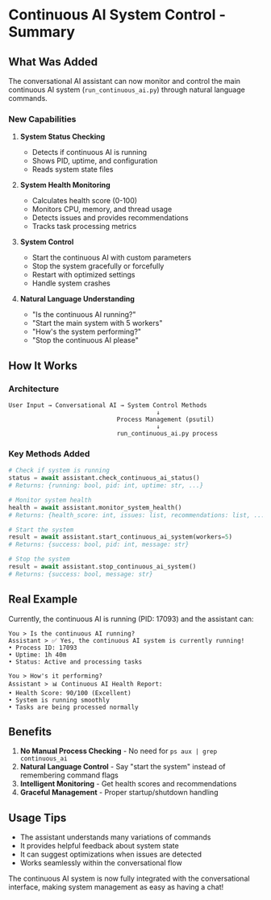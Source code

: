 # Continuous AI System Control - Summary

## What Was Added

The conversational AI assistant can now monitor and control the main continuous AI system (`run_continuous_ai.py`) through natural language commands.

### New Capabilities

1. **System Status Checking**
   - Detects if continuous AI is running
   - Shows PID, uptime, and configuration
   - Reads system state files

2. **System Health Monitoring**
   - Calculates health score (0-100)
   - Monitors CPU, memory, and thread usage
   - Detects issues and provides recommendations
   - Tracks task processing metrics

3. **System Control**
   - Start the continuous AI with custom parameters
   - Stop the system gracefully or forcefully
   - Restart with optimized settings
   - Handle system crashes

4. **Natural Language Understanding**
   - "Is the continuous AI running?"
   - "Start the main system with 5 workers"
   - "How's the system performing?"
   - "Stop the continuous AI please"

## How It Works

### Architecture
```
User Input → Conversational AI → System Control Methods
                                         ↓
                              Process Management (psutil)
                                         ↓
                              run_continuous_ai.py process
```

### Key Methods Added

```python
# Check if system is running
status = await assistant.check_continuous_ai_status()
# Returns: {running: bool, pid: int, uptime: str, ...}

# Monitor system health
health = await assistant.monitor_system_health()
# Returns: {health_score: int, issues: list, recommendations: list, ...}

# Start the system
result = await assistant.start_continuous_ai_system(workers=5)
# Returns: {success: bool, pid: int, message: str}

# Stop the system
result = await assistant.stop_continuous_ai_system()
# Returns: {success: bool, message: str}
```

## Real Example

Currently, the continuous AI is running (PID: 17093) and the assistant can:

```
You > Is the continuous AI running?
Assistant > ✅ Yes, the continuous AI system is currently running!
• Process ID: 17093
• Uptime: 1h 40m
• Status: Active and processing tasks

You > How's it performing?
Assistant > 📊 Continuous AI Health Report:
• Health Score: 90/100 (Excellent)
• System is running smoothly
• Tasks are being processed normally
```

## Benefits

1. **No Manual Process Checking** - No need for `ps aux | grep continuous_ai`
2. **Natural Language Control** - Say "start the system" instead of remembering command flags
3. **Intelligent Monitoring** - Get health scores and recommendations
4. **Graceful Management** - Proper startup/shutdown handling

## Usage Tips

- The assistant understands many variations of commands
- It provides helpful feedback about system state
- It can suggest optimizations when issues are detected
- Works seamlessly within the conversational flow

The continuous AI system is now fully integrated with the conversational interface, making system management as easy as having a chat!